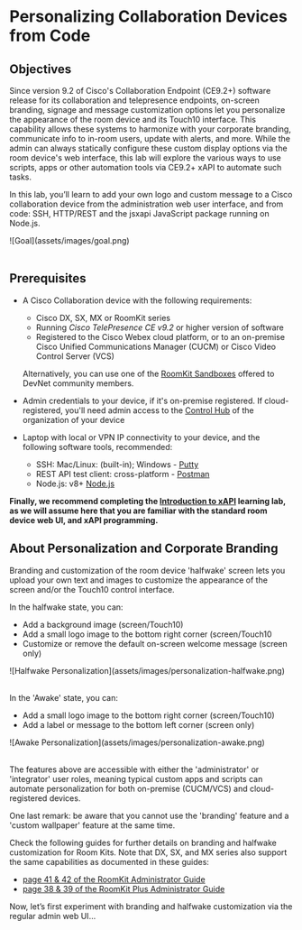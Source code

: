 # Personalizing Collaboration Devices from Code

## Objectives

Since version 9.2 of Cisco's Collaboration Endpoint (CE9.2+) software release for its collaboration and telepresence endpoints, on-screen branding, signage and message customization options let you personalize the appearance of the room device and its Touch10 interface.  This capability allows these systems to harmonize with your corporate branding, communicate info to in-room users, update with alerts, and more.  While the admin can always statically configure these custom display options via the room device's web interface, this lab will explore the various ways to use scripts, apps or other automation tools via CE9.2+ xAPI to automate such tasks.

In this lab, you’ll learn to add your own logo and custom message to a Cisco collaboration device from the administration web user interface, and from code: SSH, HTTP/REST and the jsxapi JavaScript package running on Node.js.

<div align="left">![Goal](assets/images/goal.png)</div><br/>

## Prerequisites

* A Cisco Collaboration device with the following requirements:
  * Cisco DX, SX, MX or RoomKit series
  * Running _Cisco TelePresence CE v9.2_ or higher version of software
  * Registered to the Cisco Webex cloud platform, or to an on-premise Cisco Unified Communications Manager (CUCM) or Cisco Video Control Server (VCS)

  Alternatively, you can use one of the [RoomKit Sandboxes](https://github.com/CiscoDevNet/awesome-xapi#sandboxes) offered to DevNet community members.

* Admin credentials to your device, if it's on-premise registered.  If cloud-registered, you'll need admin access to the [Control Hub](https://admin.webex.com/login) of the organization of your device

* Laptop with local or VPN IP connectivity to your device, and the following software tools, recommended:
  * SSH: Mac/Linux: (built-in); Windows - [Putty](https://www.putty.org/)
  * REST API test client: cross-platform - [Postman](https://www.getpostman.com/)
  * Node.js: v8+ [Node.js](https://nodejs.org/en/)

**Finally, we recommend completing the [Introduction to xAPI](https://learninglabs.cisco.com/lab/collab-xapi-intro/step/1) learning lab, as we will assume here that you are familiar with the standard room device web UI, and xAPI programming.**

## About Personalization and Corporate Branding

Branding and customization of the room device 'halfwake' screen lets you upload your own text and images to customize the appearance of the screen and/or the Touch10 control interface.

In the halfwake state, you can:
  * Add a background image (screen/Touch10)
  * Add a small logo image to the bottom right corner (screen/Touch10
  * Customize or remove the default on-screen welcome message (screen only)

  <div align="left">![Halfwake Personalization](assets/images/personalization-halfwake.png)</div><br/>

In the 'Awake' state, you can:
  * Add a small logo image to the bottom right corner (screen/Touch10)
  * Add a label or message to the bottom left corner (screen only)

  <div align="left">![Awake Personalization](assets/images/personalization-awake.png)</div><br/>

The features above are accessible with either the 'administrator' or 'integrator' user roles, meaning typical custom apps and scripts can automate personalization for both on-premise (CUCM/VCS) and cloud-registered devices.

One last remark: be aware that you cannot use the 'branding' feature and a 'custom wallpaper' feature at the same time.

Check the following guides for further details on branding and halfwake customization for Room Kits. Note that DX, SX, and MX series also support the same capabilities as documented in these guides:
  * [page 41 & 42 of the RoomKit  Administrator Guide](https://www.cisco.com/c/dam/en/us/td/docs/telepresence/endpoint/ce92/room-kit-administrator-guide-ce92.pdf)
  * [page 38 & 39 of the RoomKit Plus Administrator Guide]( https://www.cisco.com/c/dam/en/us/td/docs/telepresence/endpoint/ce92/codec-plus-administrator-guide-ce92.pdf)

Now, let’s first experiment with branding and halfwake customization via the regular admin web UI...
